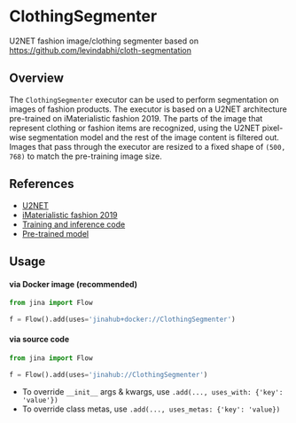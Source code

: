 # ClothingSegmenter

U2NET fashion image/clothing segmenter based on https://github.com/levindabhi/cloth-segmentation

## Overview

The `ClothingSegmenter` executor can be used to perform segmentation on images of fashion products.
The executor is based on a U2NET architecture pre-trained on iMaterialistic fashion 2019. The
parts of the image that represent clothing or fashion items are recognized, using the U2NET pixel-wise
segmentation model and the rest of the image content is filtered out. Images that pass through
the executor are resized to a fixed shape of `(500, 768)` to match the pre-training image size.


## References

* [U2NET](https://arxiv.org/abs/2005.09007)
* [iMaterialistic fashion 2019](https://www.kaggle.com/c/imaterialist-fashion-2019-FGVC6/data)
* [Training and inference code](https://github.com/levindabhi/cloth-segmentation)
* [Pre-trained model](https://drive.google.com/u/0/uc?id=1mhF3yqd7R-Uje092eypktNl-RoZNuiCJ&export=download)


## Usage

#### via Docker image (recommended)

```python
from jina import Flow
	
f = Flow().add(uses='jinahub+docker://ClothingSegmenter')
```

#### via source code

```python
from jina import Flow
	
f = Flow().add(uses='jinahub://ClothingSegmenter')
```

- To override `__init__` args & kwargs, use `.add(..., uses_with: {'key': 'value'})`
- To override class metas, use `.add(..., uses_metas: {'key': 'value})`
